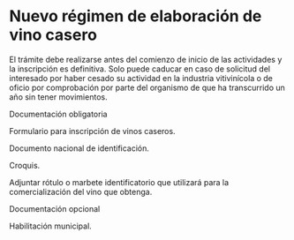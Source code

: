 # Nuevo régimen de elaboración de vino casero

El trámite debe realizarse antes del comienzo de inicio de las actividades y la inscripción es definitiva. Solo puede caducar en caso de solicitud del interesado por haber cesado su actividad en la industria vitivinícola o de oficio por comprobación por parte del organismo de que ha transcurrido un año sin tener movimientos.

Documentación obligatoria

Formulario para inscripción de vinos caseros.

Documento nacional de identificación.

Croquis.

Adjuntar rótulo o marbete identificatorio que utilizará para la comercialización del vino que obtenga.

Documentación opcional

Habilitación municipal.